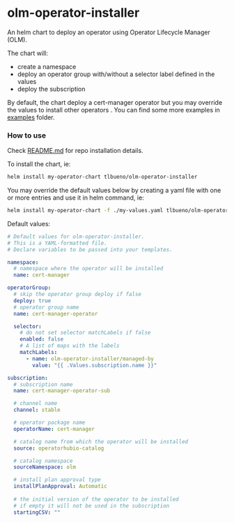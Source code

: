 # olm-operator-installer

An helm chart to deploy an operator using Operator Lifecycle Manager (OLM).

The chart will:
- create a namespace
- deploy an operator group with/without a selector label defined in the values
- deploy the subscription

By default, the chart deploy a cert-manager operator but you may override the values to install other operators  .
You can find some more examples in [examples](./examples) folder.

### How to use

Check [README.md](../../README.md) for repo installation details.

To install the chart, ie:
```sh
helm install my-operator-chart tlbueno/olm-operator-installer
```

You may override the default values below by creating a yaml file with one or more entries and use it in helm command, ie:
```sh
helm install my-operator-chart -f ./my-values.yaml tlbueno/olm-operator-installer
```

Default values:
```yaml
# Default values for olm-operator-installer.
# This is a YAML-formatted file.
# Declare variables to be passed into your templates.

namespace:
  # namespace where the operator will be installed
  name: cert-manager

operatorGroup:
  # skip the operator group deploy if false
  deploy: true
  # operator group name
  name: cert-manager-operator

  selector:
    # do not set selector matchLabels if false
    enabled: false
    # A list of maps with the labels
    matchLabels:
      - name: olm-operator-installer/managed-by
        value: "{{ .Values.subscription.name }}"

subscription:
  # subscription name
  name: cert-manager-operator-sub

  # channel name
  channel: stable

  # operator package name
  operatorName: cert-manager

  # catalog name from which the operator will be installed
  source: operatorhubio-catalog

  # catalog namespace
  sourceNamespace: olm

  # install plan approval type
  installPlanApproval: Automatic
  
  # the initial version of the operator to be installed
  # if empty it will not be used in the subscription 
  startingCSV: ""
```

